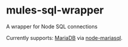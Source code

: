 # mules-sql-wrapper

A wrapper for Node SQL connections

Currently supports: [MariaDB](https://mariadb.com/kb/en/library/documentation/) via [node-mariasql](https://github.com/mscdex/node-mariasql).
